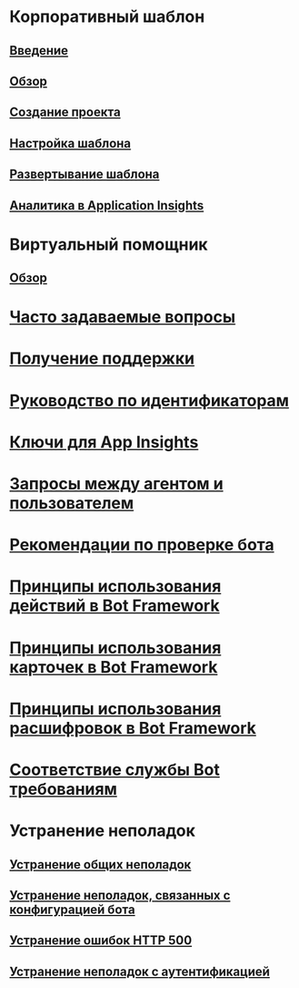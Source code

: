 # Корпоративный шаблон
## [Введение](../v4sdk/bot-builder-enterprise-template-overview.md)
## [Обзор](../v4sdk/bot-builder-enterprise-template-overview-detail.md)
## [Создание проекта](../v4sdk/bot-builder-enterprise-template-create-project.md)
## [Настройка шаблона](../v4sdk/bot-builder-enterprise-template-customize.md)
## [Развертывание шаблона](../v4sdk/bot-builder-enterprise-template-deployment.md)
## [Аналитика в Application Insights](../v4sdk/bot-builder-enterprise-template-powerbi.md)
# Виртуальный помощник 
## [Обзор](../v4sdk/bot-builder-virtual-assistant-introduction.md)
# [Часто задаваемые вопросы](../bot-service-resources-bot-framework-faq.md)
# [Получение поддержки](../bot-service-resources-links-help.md)
# [Руководство по идентификаторам](../bot-service-resources-identifiers-guide.md)
# [Ключи для App Insights](../bot-service-resources-app-insights-keys.md)
# [Запросы между агентом и пользователем](../bot-service-resources-user-agent.md)
# [Рекомендации по проверке бота](../bot-service-review-guidelines.md)
# [Принципы использования действий в Bot Framework](https://aka.ms/botSpecs-activitySchema)
# [Принципы использования карточек в Bot Framework](https://aka.ms/botSpecs-cardSchema)
# [Принципы использования расшифровок в Bot Framework](https://aka.ms/botSpecs-transcripts)
# [Соответствие службы Bot требованиям](../v4sdk/bot-service-compliance.md)
# Устранение неполадок
## [Устранение общих неполадок](../bot-service-troubleshoot-general-problems.md)
## [Устранение неполадок, связанных с конфигурацией бота](../bot-service-troubleshoot-bot-configuration.md)
## [Устранение ошибок HTTP 500](../bot-service-troubleshoot-500-errors.md)
## [Устранение неполадок с аутентификацией](../bot-service-troubleshoot-authentication-problems.md)
